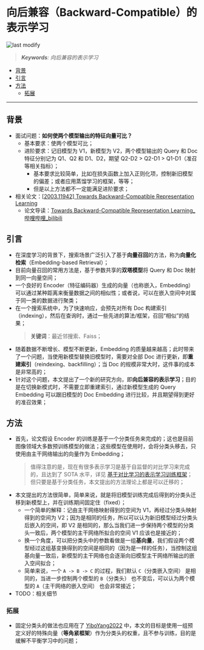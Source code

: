 向后兼容（Backward-Compatible）的表示学习
===
<!--START_SECTION:badge-->

![last modify](https://img.shields.io/static/v1?label=last%20modify&message=2025-08-03%2022%3A42%3A16&color=yellowgreen&style=flat-square)

<!--END_SECTION:badge-->
<!--info
top: false
draft: false
hidden: false
tag: [dl_embed]
-->

> ***Keywords**: 向后兼容的表示学习*

<!--START_SECTION:toc-->
- [背景](#背景)
- [引言](#引言)
- [方法](#方法)
    - [拓展](#拓展)
<!--END_SECTION:toc-->

---

## 背景

- 面试问题：**如何使两个模型输出的特征向量可比？**
    - 基本要求：使两个模型可比；
    - 进阶要求：记旧模型为 V1，新模型为 V2，两个模型输出的 Query 和 Doc 特征分别记为 Q1、Q2 和 D1、D2，期望 Q2-D2 > Q2-D1 > Q1-D1（准召等相关指标）；
        - 基本要求比较简单，比如在损失函数上加入正则化项，控制新旧模型的偏差；或者应用蒸馏学习的框架，等等；
        - 但是以上方法都不一定能满足进阶要求；
- 相关论文：[[2003.11942] Towards Backward-Compatible Representation Learning](https://arxiv.org/abs/2003.11942)
    - 论文导读：[Towards Backward-Compatible Representation Learning_哔哩哔哩_bilibili](https://www.bilibili.com/video/BV1d54y1i7Gs)

## 引言
- 在深度学习的背景下，搜索场景广泛引入了基于**向量召回**的方法，称为**向量化检索**（Embedding-based Retrieval）；
- 目前向量召回的常用方法是，基于参数共享的**双塔模型**将 Query 和 Doc 映射到同一向量空间；
- 一个良好的 Encoder（特征编码器）生成的向量（也称嵌入，Embedding）可以通过某种距离来衡量数据之间的相似性；或者说，可以在嵌入空间中对属于同一类的数据进行聚类；
    <!-- > 这里的 Query 和 Doc 均为图像，也可以是文本，但略有差异；图像查图像更像是一个分类/聚类任务，而文本查文本则是相似度任务，两者在大部分场景下不做区分，但分类一般在同模态数据中进行，相似度则没有这个要求； -->
- 在一个搜索系统中，为了快速响应，会预先对所有 Doc 构建索引（indexing），然后在查询时，通过一些先进的算法/框架，召回“相似”的结果；
    > **关键词**：最近邻搜索、Faiss；
- 随着数据不断增长、模型不断更新，Embedding 的质量越来越高；此时带来了一个问题，当使用新模型替换旧模型时，需要对全部 Doc 进行更新，即**重建索引**（reindexing、backfilling）；当 Doc 的规模非常大时，这件事的成本是非常高的；
- 针对这个问题，本文提出了一个新的研究方向，即**向后兼容的表示学习**；目的是在切换新模式时，不需要立即重建索引，通过新模型生成的 Query Embedding 可以跟旧模型的 Doc Embedding 进行比较，并且期望得到更好的准召效果；


## 方法
- 首先，论文假设 Encoder 的训练是基于一个分类任务来完成的；这也是目前图像领域大多数预训练模型的做法；这些模型在使用时，会将分类头移去，只使用由主干网络输出的向量作为 Embedding；
    > 值得注意的是，现在有很多表示学习是基于自监督的对比学习来完成的，且达到了 SOTA 水平，详见 [基于对比学习的表示学习训练框架](基于对比学习的表示学习训练框架.md)；但只要是基于分类任务，本文提出的方法理论上都是可以迁移的；
- 本文提出的方法很简单，简单来说，就是将旧模型训练完成后得到的分类头迁移到新模型上，并在训练期间固定住（fixed）；
    - 一个简单的解释：记由主干网络映射得到的空间为 V1，再经过分类头映射得到的空间为 V2；因为是相同的任务，所以可以认为新旧模型经过分类头后嵌入的空间，即 V2 是相同的，那么当我们进一步保持两个模型的分类头一致后，两个模型的主干网络所拟合的空间 V1 应该也是接近的；
    - 换一个角度，可以把分类头中的参数看做是一组**基向量**，我们假设两个模型经过这组基变换得到的空间是相同的（因为是一样的任务），当控制这组基向量一致后，新模型的主干网络也会逐渐向旧模型主干网络所输出的嵌入空间拟合；
    - 简单来说，一个 `A -> B -> C` 的过程，我们默认 `C`（分类嵌入空间） 是相同的，当进一步控制两个模型的 `B`（分类头） 也不变后，可以认为两个模型的 `A`（主干网络的嵌入空间） 也会非常接近；
- TODO：相关细节


### 拓展
- 固定分类头的做法也应用在了 [YiboYang2022](论文-2022-YiboYang.md) 中，本文的目标是使用一组预定义好的特殊向量（**等角紧框架**）作为分类头的权重，且不参与训练，目的是缓解不平衡学习中的问题；
